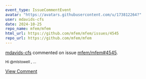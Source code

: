 ```yaml
---
event_type: IssueCommentEvent
avatar: "https://avatars.githubusercontent.com/u/173812264?"
user: mdavids-cfs
date: 2024-10-25
repo_name: mfem/mfem
html_url: https://github.com/mfem/mfem/issues/4545
repo_url: https://github.com/mfem/mfem
---
```


<a href='https://github.com/mdavids-cfs' target='_blank'>mdavids-cfs</a> commented on issue <a href='https://github.com/mfem/mfem/issues/4545' target='_blank'>mfem/mfem#4545</a>.

<small>Hi @mlstowell ,...</small>

<a href='https://github.com/mfem/mfem/issues/4545' target='_blank'>View Comment</a>